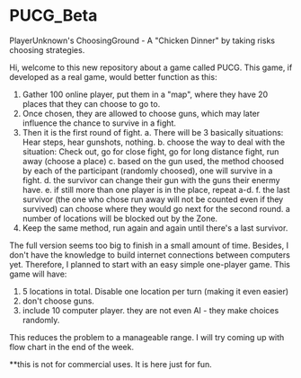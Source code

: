 # PUCG_Beta
PlayerUnknown's ChoosingGround - A "Chicken Dinner" by taking risks choosing strategies.

Hi, welcome to this new repository about a game called PUCG.
This game, if developed as a real game, would better function as this:
1. Gather 100 online player, put them in a "map", where they have 20 places that they can choose to go to.
2. Once chosen, they are allowed to choose guns, which may later influence the chance to survive in a fight.
3. Then it is the first round of fight.
  a. There will be 3 basically situations: Hear steps, hear gunshots, nothing.
  b. choose the way to deal with the situation: Check out, go for close fight, go for long distance fight, run away (choose a place)
  c. based on the gun used, the method choosed by each of the participant (randomly choosed), one will survive in a fight.
  d. the survivor can change their gun with the guns their enermy have.
  e. if still more than one player is in the place, repeat a-d.
  f. the last survivor (the one who chose run away will not be counted even if they survived) can choose where they would go next for the second round. a number of locations will be blocked out by the Zone.
4. Keep the same method, run again and again until there's a last survivor.



The full version seems too big to finish in a small amount of time. Besides, I don't have the knowledge to build internet connections between computers yet. Therefore, I planned to start with an easy simple one-player game. This game will have:
1. 5 locations in total. Disable one location per turn (making it even easier)
2. don't choose guns.
3. include 10 computer player. they are not even AI - they make choices randomly.

This reduces the problem to a manageable range. I will try coming up with flow chart in the end of the week.

**this is not for commercial uses. It is here just for fun.
